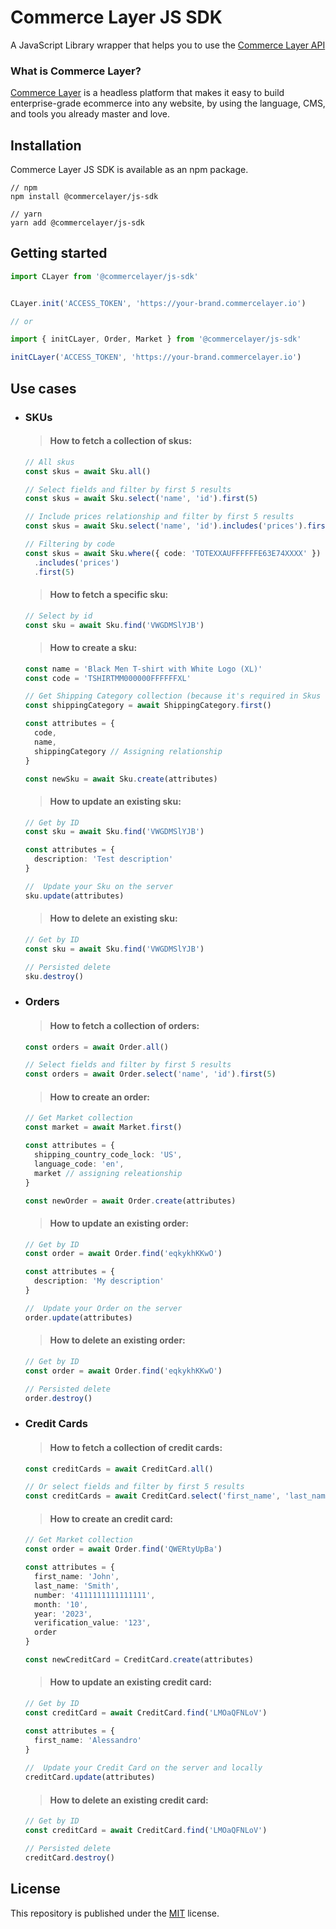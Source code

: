 # Commerce Layer JS SDK

A JavaScript Library wrapper that helps you to use the [Commerce Layer API](https://docs.commercelayer.io/api/)

### What is Commerce Layer?

[Commerce Layer](https://commercelayer.io/) is a headless platform that makes it easy to build enterprise-grade ecommerce into any website, by using the language, CMS, and tools you already master and love.

## Installation

Commerce Layer JS SDK is available as an npm package.

```cli
// npm
npm install @commercelayer/js-sdk

// yarn
yarn add @commercelayer/js-sdk
```

## Getting started

```ts
import CLayer from '@commercelayer/js-sdk'


CLayer.init('ACCESS_TOKEN', 'https://your-brand.commercelayer.io')

// or

import { initCLayer, Order, Market } from '@commercelayer/js-sdk'

initCLayer('ACCESS_TOKEN', 'https://your-brand.commercelayer.io')
```

## Use cases
  - ### SKUs
    > #### How to fetch a collection of skus:

    ```ts
    // All skus
    const skus = await Sku.all()

    // Select fields and filter by first 5 results
    const skus = await Sku.select('name', 'id').first(5)
    
    // Include prices relationship and filter by first 5 results
    const skus = await Sku.select('name', 'id').includes('prices').first(5)

    // Filtering by code
    const skus = await Sku.where({ code: 'TOTEXXAUFFFFFFE63E74XXXX' })
      .includes('prices')
      .first(5)
    ```

    > #### How to fetch a specific sku:

    ```ts
    // Select by id
    const sku = await Sku.find('VWGDMSlYJB')
    ```
    
    > #### How to create a sku:

    ```ts
    const name = 'Black Men T-shirt with White Logo (XL)'
    const code = 'TSHIRTMM000000FFFFFFXL'

    // Get Shipping Category collection (because it's required in Skus relationship)
    const shippingCategory = await ShippingCategory.first()

    const attributes = {
      code,
      name,
      shippingCategory // Assigning relationship
    }

    const newSku = await Sku.create(attributes)
    ```

    > #### How to update an existing sku:

    ```ts
    // Get by ID
    const sku = await Sku.find('VWGDMSlYJB')

    const attributes = {
      description: 'Test description'
    }
    
    //  Update your Sku on the server
    sku.update(attributes)
    ```

    > #### How to delete an existing sku:

    ```ts
    // Get by ID
    const sku = await Sku.find('VWGDMSlYJB')

    // Persisted delete
    sku.destroy()
    ```

  - ### Orders
    > #### How to fetch a collection of orders:
    ```ts
    const orders = await Order.all()

    // Select fields and filter by first 5 results
    const orders = await Order.select('name', 'id').first(5)
    ```
    
    > #### How to create an order:

    ```ts
    // Get Market collection
    const market = await Market.first()

    const attributes = {
      shipping_country_code_lock: 'US',
      language_code: 'en',
      market // assigning releationship
    }

    const newOrder = await Order.create(attributes)
    ```

    > #### How to update an existing order:

    ```ts
    // Get by ID
    const order = await Order.find('eqkykhKKwO')

    const attributes = {
      description: 'My description'
    }
    
    //  Update your Order on the server
    order.update(attributes)
    ```

    > #### How to delete an existing order:

    ```ts
    // Get by ID
    const order = await Order.find('eqkykhKKwO')

    // Persisted delete
    order.destroy()
    ```
  - ### Credit Cards
    > #### How to fetch a collection of credit cards:
    ```ts
    const creditCards = await CreditCard.all()

    // Or select fields and filter by first 5 results
    const creditCards = await CreditCard.select('first_name', 'last_name', 'id').first(5)
    ```
    
    > #### How to create an credit card:

    ```ts
    // Get Market collection
    const order = await Order.find('QWERtyUpBa')

    const attributes = {
      first_name: 'John',
      last_name: 'Smith',
      number: '4111111111111111',
      month: '10',
      year: '2023',
      verification_value: '123',
      order
    }

    const newCreditCard = CreditCard.create(attributes)
    ```

    > #### How to update an existing credit card:

    ```ts
    // Get by ID
    const creditCard = await CreditCard.find('LMOaQFNLoV')

    const attributes = {
      first_name: 'Alessandro'
    }
  
    //  Update your Credit Card on the server and locally
    creditCard.update(attributes)
    ```

    > #### How to delete an existing credit card:

    ```ts
    // Get by ID
    const creditCard = await CreditCard.find('LMOaQFNLoV')

    // Persisted delete
    creditCard.destroy()
    ```

## License

This repository is published under the [MIT](LICENSE) license.
